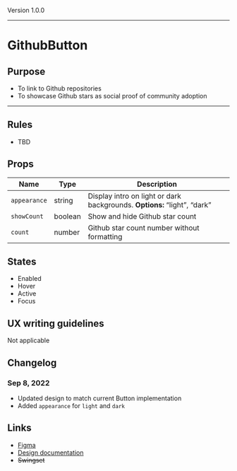Version 1.0.0



---

# GithubButton

## Purpose

* To link to Github repositories
* To showcase Github stars as social proof of community adoption



---

## Rules

* TBD

## Props

| Name | Type | Description |
|----|----|----|
| `appearance` | string | Display intro on light or dark backgrounds. **Options:** “light”, “dark” |
| `showCount` | boolean | Show and hide Github star count |
| `count` | number | Github star count number without formatting |

## States

* Enabled
* Hover
* Active
* Focus

## UX writing guidelines

Not applicable

## Changelog

### Sep 8, 2022

* Updated design to match current Button implementation
* Added `appearance` for `light` and `dark`

## Links

* [Figma](https://www.figma.com/file/7cYgDM618stjYUHDqAfRec/branch/P5hoSR3rIyMqcr8e9GkwvV/Components?node-id=432%3A575)
* [Design documentation](https://hashicorp-wpl-documentation.vercel.app/components/github-button)
* ~~Swingset~~


